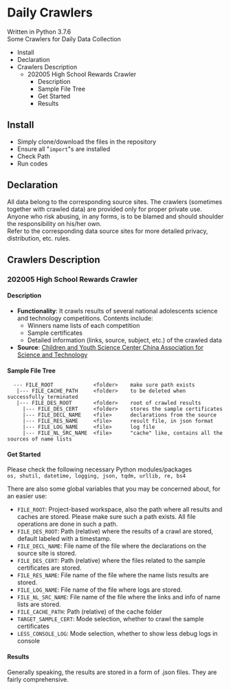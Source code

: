 # Daily Crawlers
Written in Python 3.7.6  
Some Crawlers for Daily Data Collection  

<!-- MarkdownTOC -->

- Install
- Declaration
- Crawlers Description
  - 202005 High School Rewards Crawler
    - Description
    - Sample File Tree
    - Get Started
    - Results

<!-- /MarkdownTOC -->



## Install
- Simply clone/download the files in the repository
- Ensure all "`import`"s are installed
- Check Path
- Run codes

## Declaration
All data belong to the corresponding source sites. The crawlers (sometimes together with crawled data) are provided only for proper private use. Anyone who risk abusing, in any forms, is to be blamed and should shoulder the responsibility on his/her own.  
Refer to the corresponding data source sites for more detailed privacy, distribution, etc. rules.


## Crawlers Description
### 202005 High School Rewards Crawler  
#### Description
- **Functionality**: It crawls results of several national adolescents science and technology competitions. Contents include:
    + Winners name lists of each competition
    + Sample certificates
    + Detailed information (links, source, subject, etc.) of the crawled data
- **Source**: [Children and Youth Science Center China Association for Science and Technology](http://gs.cyscc.org/)

#### Sample File Tree
```
  --- FILE_ROOT             <folder>    make sure path exists
   |--- FILE_CACHE_PATH     <folder>    to be deleted when successfully terminated
   |--- FILE_DES_ROOT       <folder>    root of crawled results
     |--- FILE_DES_CERT     <folder>    stores the sample certificates
     |--- FILE_DECL_NAME    <file>      declarations from the source
     |--- FILE_RES_NAME     <file>      result file, in json format
     |--- FILE_LOG_NAME     <file>      log file
     |--- FILE_NL_SRC_NAME  <file>      "cache" like, contains all the sources of name lists
```

#### Get Started
Please check the following necessary Python modules/packages  
`os, shutil, datetime, logging, json, tqdm, urllib, re, bs4`

There are also some global variables that you may be concerned about, for an easier use:
- `FILE_ROOT`: Project-based workspace, also the path where all results and caches are stored. Please make sure such a path exists. All file operations are done in such a path.
- `FILE_DES_ROOT`: Path (relative) where the results of a crawl are stored, default labeled with a timestamp.
- `FILE_DECL_NAME`: File name of the file where the declarations on the source site is stored.
- `FILE_DES_CERT`: Path (relative) where the files related to the sample certificates are stored.
- `FILE_RES_NAME`: File name of the file where the name lists results are stored.
- `FILE_LOG_NAME`: File name of the file where logs are stored.
- `FILE_NL_SRC_NAME`: File name of the file where the links and info of name lists are stored.
- `FILE_CACHE_PATH`: Path (relative) of the cache folder
- `TARGET_SAMPLE_CERT`: Mode selection, whether to crawl the sample certificates
- `LESS_CONSOLE_LOG`: Mode selection, whether to show less debug logs in console

#### Results
Generally speaking, the results are stored in a form of .json files. They are fairly comprehensive.

